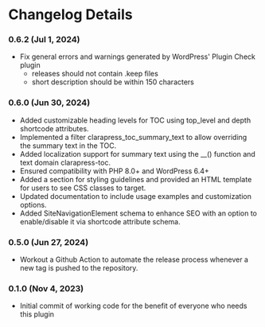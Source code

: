 # Changelog Details

### 0.6.2 (Jul 1, 2024) ###
* Fix general errors and warnings generated by WordPress' Plugin Check plugin
  * releases should not contain .keep files
  * short description should be within 150 characters

### 0.6.0 (Jun 30, 2024) ###
* Added customizable heading levels for TOC using top_level and depth shortcode attributes.
* Implemented a filter clarapress_toc_summary_text to allow overriding the summary text in the TOC.
* Added localization support for summary text using the __() function and text domain clarapress-toc.
* Ensured compatibility with PHP 8.0+ and WordPress 6.4+
* Added a section for styling guidelines and provided an HTML template for users to see CSS classes to target.
* Updated documentation to include usage examples and customization options.
* Added SiteNavigationElement schema to enhance SEO with an option to enable/disable it via shortcode attribute schema.

### 0.5.0 (Jun 27, 2024) ###
* Workout a Github Action to automate the release process whenever a new tag is pushed to the repository.

### 0.1.0 (Nov 4, 2023) ###
* Initial commit of working code for the benefit of everyone who needs this plugin
